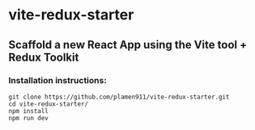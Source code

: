 # vite-redux-starter

## Scaffold a new React App using the Vite tool + Redux Toolkit

### Installation instructions:

```
git clone https://github.com/plamen911/vite-redux-starter.git
cd vite-redux-starter/
npm install
npm run dev
```
